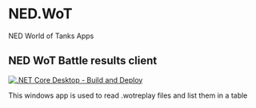 # NED.WoT
NED World of Tanks Apps

## NED WoT Battle results client
[![.NET Core Desktop - Build and Deploy](https://github.com/JimGeersinga/NED.WoT/actions/workflows/dotnet-desktop.yml/badge.svg)](https://github.com/JimGeersinga/NED.WoT/actions/workflows/dotnet-desktop.yml)

This windows app is used to read .wotreplay files and list them in a table

